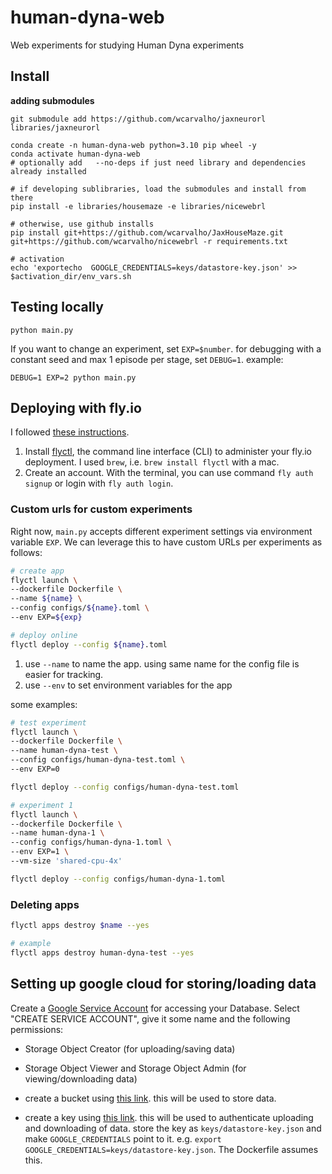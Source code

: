 # human-dyna-web
Web experiments for studying Human Dyna experiments


## Install

**adding submodules**
```
git submodule add https://github.com/wcarvalho/jaxneurorl libraries/jaxneurorl

```

```
conda create -n human-dyna-web python=3.10 pip wheel -y
conda activate human-dyna-web
# optionally add   --no-deps if just need library and dependencies already installed

# if developing sublibraries, load the submodules and install from there
pip install -e libraries/housemaze -e libraries/nicewebrl

# otherwise, use github installs
pip install git+https://github.com/wcarvalho/JaxHouseMaze.git git+https://github.com/wcarvalho/nicewebrl -r requirements.txt

# activation
echo 'exportecho  GOOGLE_CREDENTIALS=keys/datastore-key.json' >> $activation_dir/env_vars.sh

```




## Testing locally
```
python main.py
```

If you want to change an experiment, set `EXP=$number`. for debugging with a constant seed and max 1 episode per stage, set `DEBUG=1`. example:
```
DEBUG=1 EXP=2 python main.py 
```


## Deploying with fly.io

I followed [these instructions](https://github.com/zauberzeug/nicegui/wiki/fly.io-Deployment).

1. Install [flyctl](https://fly.io/docs/flyctl/install/), the command line interface (CLI) to administer your fly.io deployment. I used `brew`, i.e. `brew install flyctl` with a mac.
2. Create an account. With the terminal, you can use command `fly auth signup` or login with `fly auth login`.

### Custom urls for custom experiments

Right now, `main.py` accepts different experiment settings via environment variable `EXP`. We can leverage this to have custom URLs per experiments as follows:
```sh
# create app
flyctl launch \
--dockerfile Dockerfile \
--name ${name} \
--config configs/${name}.toml \
--env EXP=${exp}

# deploy online
flyctl deploy --config ${name}.toml

```
1. use `--name` to name the app. using same name for the config file is easier for tracking.
2. use `--env` to set environment variables for the app

some examples:
```sh
# test experiment
flyctl launch \
--dockerfile Dockerfile \
--name human-dyna-test \
--config configs/human-dyna-test.toml \
--env EXP=0

flyctl deploy --config configs/human-dyna-test.toml

# experiment 1
flyctl launch \
--dockerfile Dockerfile \
--name human-dyna-1 \
--config configs/human-dyna-1.toml \
--env EXP=1 \
--vm-size 'shared-cpu-4x'

flyctl deploy --config configs/human-dyna-1.toml
```

### Deleting apps

```sh
flyctl apps destroy $name --yes

# example
flyctl apps destroy human-dyna-test --yes
```



## Setting up google cloud for storing/loading data

Create a [Google Service Account](https://console.cloud.google.com/iam-admin/serviceaccounts?) for accessing your Database. Select "CREATE SERVICE ACCOUNT", give it some name and the following permissions:
- Storage Object Creator (for uploading/saving data)
- Storage Object Viewer and Storage Object Admin (for viewing/downloading data)

- create a bucket using [this link](https://console.cloud.google.com/storage/). this will be used to store data.
- create a key using [this link](https://console.cloud.google.com/iam-admin/serviceaccounts/details/111959560397464491265/keys?project=human-web-rl). this will be used to authenticate uploading and downloading of data. store the key as `keys/datastore-key.json` and make `GOOGLE_CREDENTIALS` point to it. e.g. `export GOOGLE_CREDENTIALS=keys/datastore-key.json`. The Dockerfile assumes this.